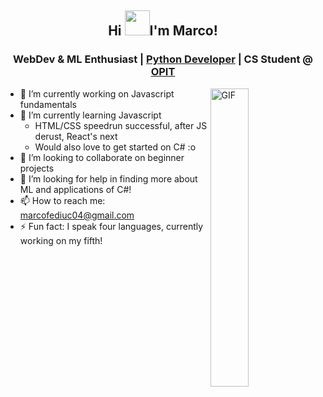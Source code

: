<h2 align="center">Hi <img src="https://cdn.7tv.app/emote/01J244ERJG000A78Z503AX8PTC/2x.avif" width=40>I'm Marco!</h1>
<h3 align="center"> WebDev & ML Enthusiast | <a href="https://i.kym-cdn.com/photos/images/newsfeed/002/493/123/a30">Python Developer</a> | CS Student @ <a href="https://www.opit.com/">OPIT</a></h3>

<img width="35%" align="right" alt="GIF" src="https://media1.tenor.com/m/iCgOuohU11kAAAAC/dancing-polish-cow-at4am.gif" />

- 🔭 I’m currently working on Javascript fundamentals
- 🌱 I’m currently learning Javascript
  - HTML/CSS speedrun successful, after JS derust, React's next
  - Would also love to get started on C# :o
- 👯 I’m looking to collaborate on beginner projects
- 🤔 I’m looking for help in finding more about ML and applications of C#!
- 📫 How to reach me: <a href="mailto:marcofediuc04@gmail.com">marcofediuc04@gmail.com</a>
- ⚡ Fun fact: I speak four languages, currently working on my fifth!

